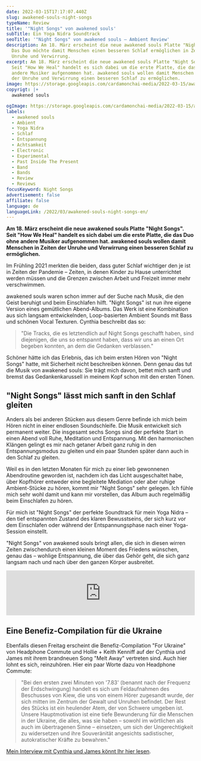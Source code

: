 ```yaml
---
date: 2022-03-15T17:17:07.440Z
slug: awakened-souls-night-songs
typeName: Review
title: '"Night Songs" von awakened souls'
subTitle: Ein Yoga Nidra Soundtrack
seoTitle: '"Night Songs" von awakened souls – Ambient Review'
description: Am 18. März erscheint die neue awakened souls Platte "Night Songs".
  Das Duo möchte damit Menschen einen besseren Schlaf ermöglichen in Zeiten der
  Unruhe und Verwirrung.
excerpt: Am 18. März erscheint die neue awakened souls Platte "Night Songs".
  Seit "How We Heal" handelt es sich dabei um die erste Platte, die das Duo ohne
  andere Musiker aufgenommen hat. awakened souls wollen damit Menschen in Zeiten
  der Unruhe und Verwirrung einen besseren Schlaf zu ermöglichen.
image: https://storage.googleapis.com/cardamonchai-media/2022-03-15/awakened-souls-night-songs-jpg-imagine-585858_525456_1024_768/640.webp
copyrigt: |+
  awakened souls

ogImage: https://storage.googleapis.com/cardamonchai-media/2022-03-15/awakened-souls-night-songs-fb-png-imagine-585858_4f5052_1200_628/640.webp
labels:
  - awakened souls
  - Ambient
  - Yoga Nidra
  - Schlaf
  - Entspannung
  - Achtsamkeit
  - Electronic
  - Experimental
  - Past Inside The Present
  - Band
  - Bands
  - Review
  - Reviews
focusKeyword: Night Songs
advertisement: false
affiliate: false
language: de
languageLink: /2022/03/awakened-souls-night-songs-en/
---
```

**Am 18. März erscheint die neue awakened souls Platte "Night Songs". Seit "How We Heal" handelt es sich dabei um die erste Platte, die das Duo ohne andere Musiker aufgenommen hat. awakened souls wollen damit Menschen in Zeiten der Unruhe und Verwirrung einen besseren Schlaf zu ermöglichen.**

Im Frühling 2021 merkten die beiden, dass guter Schlaf wichtiger den je ist in Zeiten der Pandemie – Zeiten, in denen Kinder zu Hause unterrichtet werden müssen und die Grenzen zwischen Arbeit und Freizeit immer mehr verschwimmen.

awakened souls waren schon immer auf der Suche nach Musik, die den Geist beruhigt und beim Einschlafen hilft. "Night Songs" ist nun ihre eigene Version eines gemütlichen Abend-Albums. Das Werk ist eine Kombination aus sich langsam entwickelnden, Loop-basierten Ambient Sounds mit Bass und schönen Vocal Texturen. Cynthia beschreibt das so:

> "Die Tracks, die es letztendlich auf Night Songs geschafft haben, sind diejenigen, die uns so entspannt haben, dass wir uns an einen Ort begeben konnten, an dem die Gedanken verblassen."

Schöner hätte ich das Erlebnis, das ich beim ersten Hören von "Night Songs" hatte, mit Sicherheit nicht beschreiben können. Denn genau das tut die Musik von awakened souls: Sie trägt mich davon, bettet mich sanft und bremst das Gedankenkarussell in meinem Kopf schon mit den ersten Tönen.

## "Night Songs" lässt mich sanft in den Schlaf gleiten

Anders als bei anderen Stücken aus diesem Genre befinde ich mich beim Hören nicht in einer endlosen Soundschleife. Die Musik entwickelt sich permanent weiter. Die insgesamt sechs Songs sind der perfekte Start in einen Abend voll Ruhe, Meditation und Entspannung. Mit den harmonischen Klängen gelingt es mir nach getaner Arbeit ganz ruhig in den Entspannungsmodus zu gleiten und ein paar Stunden später dann auch in den Schlaf zu gleiten.

Weil es in den letzten Monaten für mich zu einer lieb gewonnenen Abendroutine geworden ist, nachdem ich das Licht ausgeschaltet habe, über Kopfhörer entweder eine begleitete Mediation oder aber ruhige Ambient-Stücke zu hören, kommt mir "Night Songs" sehr gelegen. Ich fühle mich sehr wohl damit und kann mir vorstellen, das Album auch regelmäßig beim Einschlafen zu hören.

Für mich ist "Night Songs" der perfekte Soundtrack für mein Yoga Nidra – den tief entspannten Zustand des klaren Bewusstseins, der sich kurz vor dem Einschlafen oder während der Entspannungsphase nach einer Yoga-Session einstellt.

"Night Songs" von awakened souls bringt allen, die sich in diesen wirren Zeiten zwischendurch einen kleinen Moment des Friedens wünschen, genau das – wohlige Entspannung, die über das Gehör geht, die sich ganz langsam nach und nach über den ganzen Körper ausbreitet.

<iframe style="border: 0; width: 100%; height: 120px;" src="https://bandcamp.com/EmbeddedPlayer/album=1601913513/size=large/bgcol=ffffff/linkcol=5c9b72/tracklist=false/artwork=small/transparent=true/" seamless><a href="https://pitp.bandcamp.com/album/night-songs">Night Songs by awakened souls</a></iframe>

## Eine Benefiz-Compilation für die Ukraine

Ebenfalls diesen Freitag erscheint die Benefiz-Compilation "For Ukraine" von Headphone Commute und Hollie + Keith Kenniff auf der Cynthia und James mit ihrem brandneuen Song "Melt Away" vertreten sind. Auch hier lohnt es sich, reinzuhören. Hier ein paar Worte dazu von Headphone Commute:

> "Bei den ersten zwei Minuten von '7.83' (benannt nach der Frequenz der Erdschwingung) handelt es sich um Feldaufnahmen des Beschusses von Kiew, die uns von einem Hörer zugesandt wurde, der sich mitten im Zentrum der Gewalt und Unruhen befindet. Der Rest des Stücks ist ein heulender Atem, der von Schwere umgeben ist. Unsere Hauptmotivation ist eine tiefe Bewunderung für die Menschen in der Ukraine, die alles, was sie haben – sowohl im wörtlichen als auch im übertragenen Sinne – einsetzen, um sich der Ungerechtigkeit zu widersetzen und ihre Souveränität angesichts sadistischer, autokratischer Kräfte zu bewahren."

[Mein Interview mit Cynthia und James könnt Ihr hier lesen](/2021/10/awakened-souls/).
